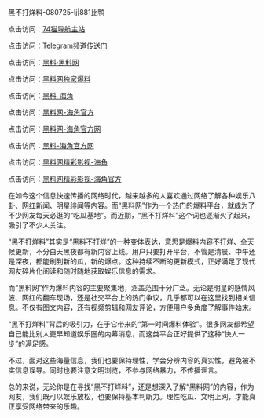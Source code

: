 黑不打烊料-080725-lj|881比鸭

点击访问：<a href="https://74mao.com/">74猫导航主站</a>

点击访问：<a href="https://74mao.com/">Telegram频道传送门</a>

点击访问：<a href="https://heiliaolvzlu3.pages.dev">黑料·黑料网</a>

点击访问：<a href="https://heiliaoyvnrda.pages.dev">黑料网独家爆料</a>

点击访问：<a href="https://tyer.pages.dev/">黑料-海角</a>

点击访问：<a href="https://sdfsh.pages.dev/">黑料网-海角官方</a>

点击访问：<a href="https://sdbsd.pages.dev/">黑料网-海角官方网</a>

点击访问：<a href="https://gbs-3wd.pages.dev/">黑料-海角官方网</a>

点击访问：<a href="https://qfwfg.pages.dev/">黑料网精彩影视-海角</a>

点击访问：<a href="https://tyer.pages.dev/">黑料网精彩影视-海角官方</a>

在如今这个信息快速传播的网络时代，越来越多的人喜欢通过网络了解各种娱乐八卦、网红新闻、明星绯闻等内容。而“黑料网”作为一个热门的爆料平台，就成为了不少网友每天必逛的“吃瓜基地”。而近期，“黑不打烊料”这个词也逐渐火了起来，吸引了不少人关注。

“黑不打烊料”其实是“黑料不打烊”的一种变体表达，意思是爆料内容不打烊、全天候更新，不分白天黑夜都有新内容上线。用户只要打开平台，不管是清晨、中午还是深夜，都能刷到新的瓜，新的爆点。这种持续不断的更新模式，正好满足了现代网友碎片化阅读和随时随地获取娱乐信息的需求。

而“黑料网”作为爆料内容的主要聚集地，涵盖范围十分广泛。无论是明星的感情风波、网红的翻车现场，还是社交平台上的热门争议，几乎都可以在这里找到相关信息。不仅有图文内容，还有视频剪辑和网友评论，方便用户多角度了解事件始末。

“黑不打烊料”背后的吸引力，在于它带来的“第一时间爆料体验”。很多网友都希望自己能比别人更早知道娱乐圈的内幕消息，而这类平台正好提供了这种“快人一步”的满足感。

不过，面对这些海量信息，我们也要保持理性，学会分辨内容的真实性，避免被不实信息误导。同时也要注意文明浏览，不参与网络暴力，不传播谣言。

总的来说，无论你是在寻找“黑不打烊料”，还是想深入了解“黑料网”的内容，作为网友，我们既可以娱乐放松，也要保持基本判断力。理性吃瓜、文明上网，才能真正享受网络带来的乐趣。

